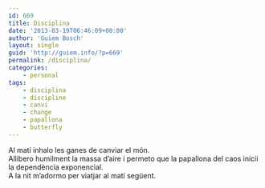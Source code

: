 ```yaml
---
id: 669
title: Disciplina
date: '2013-03-19T06:46:09+00:00'
author: 'Guiem Bosch'
layout: single
guid: 'http://guiem.info/?p=669'
permalink: /disciplina/
categories:
    - personal
tags:
    - disciplina
    - discipline
    - canvi
    - change
    - papallona
    - butterfly
---
```


Al matí inhalo les ganes de canviar el món.  
Allibero humilment la massa d’aire i permeto que la papallona del caos inicii la dependència exponencial.  
A la nit m’adormo per viatjar al matí següent.
